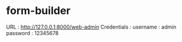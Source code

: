 # form-builder

URL : http://127.0.0.1:8000/web-admin
Credentials :
username : admin
password : 12345678
